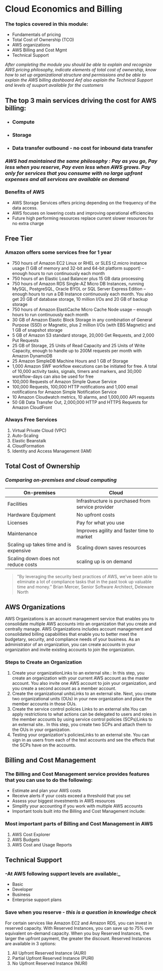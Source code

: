 # Cloud Economics and Billing

### The topics covered in this module: ###
+ Fundamentals of pricing
+ Total Cost of Ownership (TCO)
+ AWS organizations
+ AWS Billing and Cost Mgmt
+ Technical Support

*After completing the module you should be able to explain and recognize AWS pricing philosophy, indicate elements of total cost of ownership, know how to set up organizational structure and permissions and be able to explain the AWS billing dashboard Anf also explain the Technical Support and levels of suuport available for the customers*

## The top 3 main services driving the cost for AWS billing: ##
+ ### Compute ###
+ ### Storage ###
+ ### Data transfer outbound - no cost for inbound data transfer ###


### _AWS had maintained the same philosophy : Pay as you go, Pay less when you reserve, Pay even less when AWS grows. Pay only for services that you consume with no large upfront expenses and all services are available on demand_ ###

### Benefits of AWS ###
+ AWS Storage Services offers pricing depending on the frequency of the data access.
+ AWS focuses on lowering costs and improving operational efficiencies
+ Future high performing resources replace current slower resources for no extra charge

## Free Tier ##
### Amazon offers some services free for 1 year ###
+ 750 hours of Amazon EC2 Linux or RHEL or SLES t2.micro instance usage (1 GiB of memory and 32-bit and 64-bit platform support) – enough hours to run continuously each month
+ 750 hours of an Elastic Load Balancer plus 15 GB data processing
+ 750 hours of Amazon RDS Single-AZ Micro DB Instances, running MySQL, PostgreSQL, Oracle BYOL or SQL Server Express Edition – enough hours to run a DB Instance continuously each month. You also get 20 GB of database storage, 10 million I/Os and 20 GB of backup storage
+ 750 hours of Amazon ElastiCache Micro Cache Node usage – enough hours to run continuously each month
+ 30 GB of Amazon Elastic Block Storage in any combination of General Purpose (SSD) or Magnetic, plus 2 million I/Os (with EBS Magnetic) and 1 GB of snapshot storage
+ 5 GB of Amazon S3 standard storage, 20,000 Get Requests, and 2,000 Put Requests
+ 25 GB of Storage, 25 Units of Read Capacity and 25 Units of Write Capacity, enough to handle up to 200M requests per month with Amazon DynamoDB
+ 25 Amazon SimpleDB Machine Hours and 1 GB of Storage
+ 1,000 Amazon SWF workflow executions can be initiated for free. A total of 10,000 activity tasks, signals, timers and markers, and 30,000 workflow-days can also be used for free
+ 100,000 Requests of Amazon Simple Queue Service
+ 100,000 Requests, 100,000 HTTP notifications and 1,000 email notifications for Amazon Simple Notification Service
+ 10 Amazon Cloudwatch metrics, 10 alarms, and 1,000,000 API requests
+ 50 GB Data Transfer Out, 2,000,000 HTTP and HTTPS Requests for Amazon CloudFront

### Always Free Services
1. Virtual Private Cloud (VPC)
2. Auto-Scaling
3. Elastic Beanstalk
4. CloudFormation
5. Identity and Access Management (IAM)

## Total Cost of Ownership
### _Comparing on-premises and cloud computing_

| On-premises | Cloud |
|-------------|-------|
| Facilities  | Infrastructure is purchased from service provider |
| Hardware Equipment | No upfront costs |
| Licenses | Pay for what you use |
| Maintenance | Improves agility and faster time to market
| Scaling up takes time and is expensive | Scaling down saves resources |
| Scaling down does not reduce costs | scaling up is on demand |


> "By leveraging the security best practices of AWS, we’ve been able to eliminate a lot of compliance tasks that in the past took up valuable time and money.”
Brian Mercer, Senior Software Architect, Deleware North

## AWS Organizations
AWS Organizations is an account management service that enables you to consolidate multiple AWS accounts into an organization that you create and centrally manage. AWS Organizations includes account management and consolidated billing capabilities that enable you to better meet the budgetary, security, and compliance needs of your business. As an administrator of an organization, you can create accounts in your organization and invite existing accounts to join the organization.

### Steps to Create an Organization
1. Create your organizationLinks to an external site.: In this step, you create an organization with your current AWS account as the master account. You also invite one AWS account to join your organization, and you create a second account as a member account.
2. Create the organizational unitsLinks to an external site. Next, you create two organizational units (OUs) in your new organization and place the member accounts in those OUs.
3. Create the service control policies Links to an external site.You can apply restrictions to what actions can be delegated to users and roles in the member accounts by using service control policies (SCPs)Links to an external site.. In this step, you create two SCPs and attach them to the OUs in your organization.
4. Testing your organization's policiesLinks to an external site. You can sign in as users from each of the test accounts and see the effects that the SCPs have on the accounts.


## Billing and Cost Management
### The Billing and Cost Management service provides features that you can use to do the following:
+ Estimate and plan your AWS costs
+ Receive alerts if your costs exceed a threshold that you set
+ Assess your biggest investments in AWS resources
+ Simplify your accounting if you work with multiple AWS accounts
+ Important tools built into the Billing and Cost Management include:

### Most important parts of Billing and Cost Management in AWS
1. AWS Cost Explorer
2. AWS Budgets
3. AWS Cost and Usage Reports

## Technical Support
### -At AWS following support levels are available:_
+ Basic
+ Developer
+ Business
+ Enterprise support plans

### Save when you reserve - _this is a question in knowledge check_
For certain services like Amazon EC2 and Amazon RDS, you can invest in reserved capacity. With Reserved Instances, you can save up to 75% over equivalent on-demand capacity. When you buy Reserved Instances, the larger the upfront payment, the greater the discount. Reserved Instances are available in 3 options:
1. All Upfront Reserved Instance (AURI)
2. Partial Upfront Reserved Instance (PURI)
3. No Upfront Reserved Instance (NURI)
